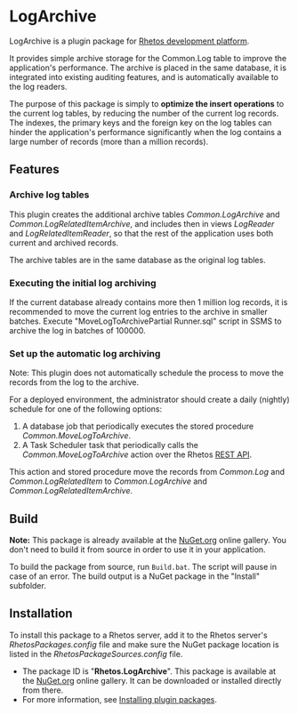 # LogArchive

LogArchive is a plugin package for [Rhetos development platform](https://github.com/Rhetos/Rhetos).

It provides simple archive storage for the Common.Log table to improve the application's performance.
The archive is placed in the same database, it is integrated into existing auditing features,
and is automatically available to the log readers.

The purpose of this package is simply to **optimize the insert operations** to the current log tables, by reducing the number of the current log records. The indexes, the primary keys and the foreign key on the log tables can hinder the application's performance significantly when the log contains a large number of records (more than a million records).

## Features

### Archive log tables

This plugin creates the additional archive tables *Common.LogArchive* and *Common.LogRelatedItemArchive*, and includes then in views *LogReader* and *LogRelatedItemReader*, so that the rest of the application uses both current and archived records.

The archive tables are in the same database as the original log tables.

### Executing the initial log archiving

If the current database already contains more then 1 million log records, it is recommended to move the current log entries to the archive in smaller batches.
Execute "MoveLogToArchivePartial Runner.sql" script in SSMS to archive the log in batches of 100000.

### Set up the automatic log archiving

Note: This plugin does not automatically schedule the process to move the records from the log to the archive.

For a deployed environment, the administrator should create a daily (nightly) schedule for one of the following options:

1. A database job that periodically executes the stored procedure *Common.MoveLogToArchive*.
2. A Task Scheduler task that periodically calls the *Common.MoveLogToArchive* action over the Rhetos [REST API](https://github.com/Rhetos/RestGenerator/blob/master/Readme.md).

This action and stored procedure move the records from *Common.Log* and *Common.LogRelatedItem* to *Common.LogArchive* and *Common.LogRelatedItemArchive*.

## Build

**Note:** This package is already available at the [NuGet.org](https://www.nuget.org/) online gallery.
You don't need to build it from source in order to use it in your application.

To build the package from source, run `Build.bat`.
The script will pause in case of an error.
The build output is a NuGet package in the "Install" subfolder.

## Installation

To install this package to a Rhetos server, add it to the Rhetos server's *RhetosPackages.config* file
and make sure the NuGet package location is listed in the *RhetosPackageSources.config* file.

* The package ID is "**Rhetos.LogArchive**".
  This package is available at the [NuGet.org](https://www.nuget.org/) online gallery.
  It can be downloaded or installed directly from there.
* For more information, see [Installing plugin packages](https://github.com/Rhetos/Rhetos/wiki/Installing-plugin-packages).
